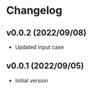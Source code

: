 # Changelog

## v0.0.2 (2022/09/08)

* Updated input case

## v0.0.1 (2022/09/05)

* Initial version
